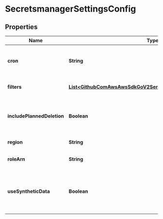 

# SecretsmanagerSettingsConfig


## Properties

| Name | Type | Description | Notes |
|------------ | ------------- | ------------- | -------------|
|**cron** | **String** | Cron expression for scheduling the input |  [optional] |
|**filters** | [**List&lt;GithubComAwsAwsSdkGoV2ServiceSecretsmanagerTypesFilter&gt;**](GithubComAwsAwsSdkGoV2ServiceSecretsmanagerTypesFilter.md) | Filters for returned secrets |  [optional] |
|**includePlannedDeletion** | **Boolean** | Whether or not to include secrets scheduled for deletion |  [optional] |
|**region** | **String** | URL of the organization |  [optional] |
|**roleArn** | **String** | The ID of the secret to describe |  [optional] |
|**useSyntheticData** | **Boolean** | Generate synthetic demo data instead of connecting to the real data source. |  [optional] |




